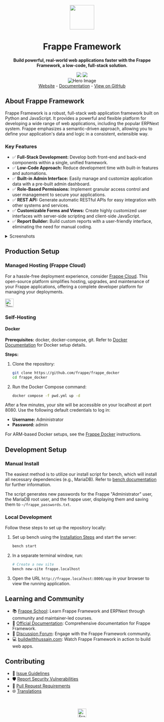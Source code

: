 <div align="center" markdown="1">
	<img src=".github/framework-logo-new.svg" width="80" height="80"/>
	<h1>Frappe Framework</h1>

 **Build powerful, real-world web applications faster with the Frappe Framework, a low-code, full-stack solution.**
</div>

<div align="center">
	<a target="_blank" href="LICENSE" title="License: MIT"><img src="https://img.shields.io/badge/License-MIT-success.svg"></a>
	<a href="https://codecov.io/gh/frappe/frappe"><img src="https://codecov.io/gh/frappe/frappe/branch/develop/graph/badge.svg?token=XoTa679hIj"/></a>
</div>
<div align="center">
	<img src=".github/hero-image.png" alt="Hero Image" />
</div>
<div align="center">
    <a href="https://frappe.io/framework">Website</a>
    -
    <a href="https://docs.frappe.io/framework">Documentation</a>
	- <a href="https://github.com/frappe/frappe">View on GitHub</a>
</div>

## About Frappe Framework

Frappe Framework is a robust, full-stack web application framework built on Python and JavaScript. It provides a powerful and flexible platform for developing a wide range of web applications, including the popular ERPNext system.  Frappe emphasizes a semantic-driven approach, allowing you to define your application's data and logic in a consistent, extensible way.  

### Key Features

*   ✅ **Full-Stack Development:** Develop both front-end and back-end components within a single, unified framework.
*   ✅ **Low-Code Approach:** Reduce development time with built-in features and automations.
*   ✅ **Built-in Admin Interface:** Easily manage and customize application data with a pre-built admin dashboard.
*   ✅ **Role-Based Permissions:** Implement granular access control and user management to secure your applications.
*   ✅ **REST API:** Generate automatic RESTful APIs for easy integration with other systems and services.
*   ✅ **Customizable Forms and Views:** Create highly customized user interfaces with server-side scripting and client-side JavaScript.
*   ✅ **Report Builder:** Build custom reports with a user-friendly interface, eliminating the need for manual coding.

<details>
<summary>Screenshots</summary>

![List View](.github/fw-list-view.png)
![Form View](.github/fw-form-view.png)
![Role Permission Manager](.github/fw-rpm.png)
</details>

## Production Setup

### Managed Hosting (Frappe Cloud)

For a hassle-free deployment experience, consider [Frappe Cloud](https://frappecloud.com). This open-source platform simplifies hosting, upgrades, and maintenance of your Frappe applications, offering a complete developer platform for managing your deployments.

<div>
    <a href="https://frappecloud.com/" target="_blank">
        <picture>
            <source media="(prefers-color-scheme: dark)" srcset="https://frappe.io/files/try-on-fc-white.png">
            <img src="https://frappe.io/files/try-on-fc-black.png" alt="Try on Frappe Cloud" height="28" />
        </picture>
    </a>
</div>

### Self-Hosting

#### Docker

**Prerequisites:** docker, docker-compose, git.  Refer to [Docker Documentation](https://docs.docker.com) for Docker setup details.

**Steps:**

1.  Clone the repository:
    ```bash
    git clone https://github.com/frappe/frappe_docker
    cd frappe_docker
    ```
2.  Run the Docker Compose command:
    ```bash
    docker compose -f pwd.yml up -d
    ```

After a few minutes, your site will be accessible on your localhost at port 8080. Use the following default credentials to log in:

*   **Username:** Administrator
*   **Password:** admin

For ARM-based Docker setups, see the [Frappe Docker](https://github.com/frappe/frappe_docker?tab=readme-ov-file#to-run-on-arm64-architecture-follow-this-instructions) instructions.

## Development Setup

### Manual Install

The easiest method is to utilize our install script for bench, which will install all necessary dependencies (e.g., MariaDB). Refer to [bench documentation](https://github.com/frappe/bench) for further information.

The script generates new passwords for the Frappe "Administrator" user, the MariaDB root user, and the frappe user, displaying them and saving them to `~/frappe_passwords.txt`.

### Local Development

Follow these steps to set up the repository locally:

1.  Set up bench using the [Installation Steps](https://docs.frappe.io/framework/user/en/installation) and start the server:
    ```bash
    bench start
    ```

2.  In a separate terminal window, run:
    ```bash
    # Create a new site
    bench new-site frappe.localhost
    ```

3.  Open the URL `http://frappe.localhost:8000/app` in your browser to view the running application.

## Learning and Community

*   📚 [Frappe School](https://frappe.school):  Learn Frappe Framework and ERPNext through community and maintainer-led courses.
*   📖 [Official Documentation](https://docs.frappe.io/framework):  Comprehensive documentation for Frappe Framework.
*   💬 [Discussion Forum](https://discuss.frappe.io/):  Engage with the Frappe Framework community.
*   💻 [buildwithhussain.com](https://buildwithhussain.com):  Watch Frappe Framework in action to build web apps.

## Contributing

*   📜 [Issue Guidelines](https://github.com/frappe/erpnext/wiki/Issue-Guidelines)
*   🛡️ [Report Security Vulnerabilities](https://frappe.io/security)
*   🤝 [Pull Request Requirements](https://github.com/frappe/erpnext/wiki/Contribution-Guidelines)
*   🌐 [Translations](https://crowdin.com/project/frappe)

<br>
<br>
<div align="center">
	<a href="https://frappe.io" target="_blank">
		<picture>
			<source media="(prefers-color-scheme: dark)" srcset="https://frappe.io/files/Frappe-white.png">
			<img src="https://frappe.io/files/Frappe-black.png" alt="Frappe Technologies" height="28"/>
		</picture>
	</a>
</div>